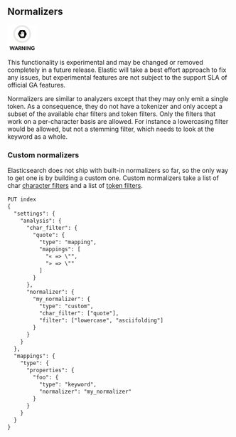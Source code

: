 ## Normalizers

![Warning](images/icons/warning.png)

This functionality is experimental and may be changed or removed completely in a future release. Elastic will take a best effort approach to fix any issues, but experimental features are not subject to the support SLA of official GA features.

Normalizers are similar to analyzers except that they may only emit a single token. As a consequence, they do not have a tokenizer and only accept a subset of the available char filters and token filters. Only the filters that work on a per-character basis are allowed. For instance a lowercasing filter would be allowed, but not a stemming filter, which needs to look at the keyword as a whole.

### Custom normalizers

Elasticsearch does not ship with built-in normalizers so far, so the only way to get one is by building a custom one. Custom normalizers take a list of char [character filters](analysis-charfilters.html "Character Filters") and a list of [token filters](analysis-tokenfilters.html "Token Filters").
    
    
    PUT index
    {
      "settings": {
        "analysis": {
          "char_filter": {
            "quote": {
              "type": "mapping",
              "mappings": [
                "« => \"",
                "» => \""
              ]
            }
          },
          "normalizer": {
            "my_normalizer": {
              "type": "custom",
              "char_filter": ["quote"],
              "filter": ["lowercase", "asciifolding"]
            }
          }
        }
      },
      "mappings": {
        "type": {
          "properties": {
            "foo": {
              "type": "keyword",
              "normalizer": "my_normalizer"
            }
          }
        }
      }
    }
